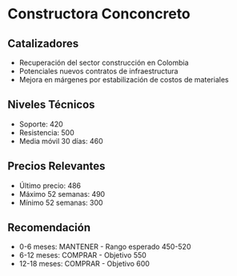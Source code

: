 # Constructora Conconcreto

## Catalizadores

- Recuperación del sector construcción en Colombia
- Potenciales nuevos contratos de infraestructura
- Mejora en márgenes por estabilización de costos de materiales

## Niveles Técnicos

- Soporte: 420
- Resistencia: 500
- Media móvil 30 días: 460

## Precios Relevantes

- Último precio: 486
- Máximo 52 semanas: 490
- Mínimo 52 semanas: 300

## Recomendación

- 0-6 meses: MANTENER - Rango esperado 450-520
- 6-12 meses: COMPRAR - Objetivo 550
- 12-18 meses: COMPRAR - Objetivo 600
